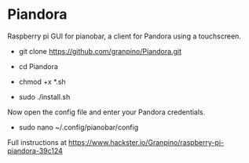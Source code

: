 # Piandora
Raspberry pi GUI for pianobar, a client for Pandora using a touchscreen.

- git clone https://github.com/granpino/Piandora.git

- cd Piandora

- chmod +x *.sh

- sudo ./install.sh

Now open the config file and enter your Pandora credentials.

- sudo nano ~/.config/pianobar/config

Full instructions at https://www.hackster.io/Granpino/raspberry-pi-piandora-39c124
